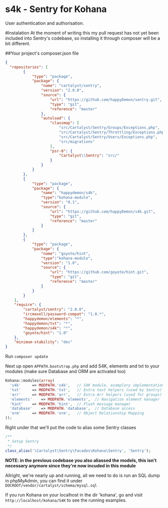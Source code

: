 s4k - Sentry for Kohana
===

User authentication and authorisation.


#Instalation
At the moment of writing this my pull request has not yet been included into Sentry's codebase,
so installing it through composer will be a bit different.

##Your project's composer.json file

```json
{
  "repositories": [
		{
			"type": "package",
			"package": {
				"name": "cartalyst/sentry",
				"version": "2.0.0",
				"source": {
					"url": "https://github.com/happyDemon/sentry.git",
					"type": "git",
					"reference": "master"
				},
				"autoload": {
					"classmap": [
						"src/Cartalyst/Sentry/Groups/Exceptions.php",
						"src/Cartalyst/Sentry/Throttling/Exceptions.php",
						"src/Cartalyst/Sentry/Users/Exceptions.php",
						"src/migrations"
					],
					"psr-0": {
						"Cartalyst\\Sentry": "src/"
					}
				}
			}
		},
		{
			"type": "package",
			"package": {
				"name": "happydemon/s4k",
				"type":"kohana-module",
				"version": "0.1",
				"source": {
					"url": "https://github.com/happyDemon/s4k.git",
					"type": "git",
					"reference": "master"
				}
			}
		},
		{
			"type": "package",
			"package": {
				"name": "goyote/hint",
				"type":"kohana-module",
				"version": "1.0",
				"source": {
					"url": "https://github.com/goyote/hint.git",
					"type": "git",
					"reference": "master"
				}
			}
		}
	],
	"require": {
		"cartalyst/sentry": "2.0.0",
		"ircmaxell/password-compat": "1.0.*",
  		"happydemon/elements": "*",
  		"happydemon/txt": "*",
		"happydemon/s4k": "*",
		"goyote/hint": "1.0"
	},
	"minimum-stability": "dev"
}
```

Run ```composer update```

Next up open ```APPATH.bootstrap.php``` and add S4K, elements and txt to your modules (make sure Database and ORM are activated too)

```php
Kohana::modules(array(
  's4k' 	=> MODPATH.'s4k',	// S4K module, examplory implementation of Sentry
  'txt' 	=> MODPATH.'txt',	// Extra text helpers (used by Sentry)
  'arr' 	=> MODPATH.'arr',	// Extra Arr helpers (used for groups)
  'elements' 	=> MODPATH.'elements',	// Navigation element manager
  'hint' 	=> MODPATH.'hint',	// Flash message manager
  'database'	=> MODPATH.'database',	// Database access
  'orm'		=> MODPATH.'orm',	// Object Relationship Mapping
));
```

Right under that we'll put the code to alias some Sentry classes

```php
/**
 * Setup Sentry
 */
class_alias('\Cartalyst\Sentry\Facades\Kohana\Sentry', 'Sentry');
```

**NOTE: in the previous codebase you also aliassed the models, this isn't necessary anymore since they're
now incuded in this module**

Allright, we're nearly up and running, all we need to do is run an SQL dump in phpMyAdmin, you can find 
it under ```DOCROOT/vendor/cartalyst/schema/mysql.sql```

If you run Kohana on your localhost in the dir 'kohana', go and visit ```http://localhost/kohana/S4K``` to see the
running examples.
